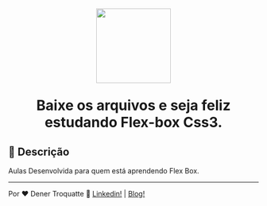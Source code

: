 <h1 align="center">
  <img src="https://vidafullstack.com.br/wp-content/uploads/2019/08/logo-4.png" alt="" width="150">
  <br>
  <p>Baixe os arquivos e seja feliz estudando Flex-box Css3.</p>
</h1>

## :custard: Descrição

<p>Aulas Desenvolvida para quem está aprendendo Flex Box.</p>

---

Por ♥ Dener Troquatte :wave: [Linkedin!](https://www.linkedin.com/in/dener-s%C3%A3o-pedro-troquatte-ababa079/) | [Blog!](https://vidafullstack.com.br/)
